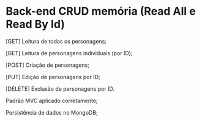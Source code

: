 # Back-end CRUD memória (Read All e Read By Id)
[GET] Leitura de todas os personagens;

[GET] Leitura de personagens individuais (por ID);

[POST] Criação de personagens;

[PUT] Edição de personagens por ID;

[DELETE] Exclusão de personagens por ID.

Padrão MVC aplicado corretamente;

Persistência de dados no MongoDB;
